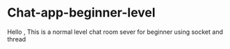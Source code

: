 # Chat-app-beginner-level
 Hello , This is a normal level chat room sever for beginner using socket and thread
